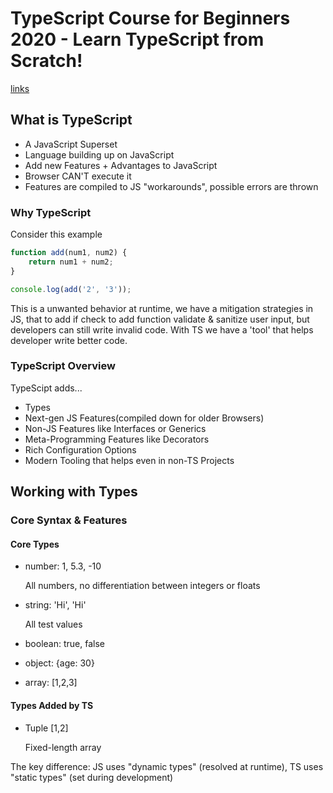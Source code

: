 # **TypeScript Course for Beginners 2020 - Learn TypeScript from Scratch!**

[links](https://www.youtube.com/watch?v=BwuLxPH8IDs&t=156s)

## What is TypeScript

- A JavaScript Superset
- Language building up on JavaScript
- Add new Features + Advantages to JavaScript
- Browser CAN'T execute it
- Features are compiled to JS "workarounds", possible errors are thrown

### Why TypeScript

Consider this example

```JavaScript
function add(num1, num2) {
    return num1 + num2;
}

console.log(add('2', '3'));
```

This is a unwanted behavior at runtime, we have a mitigation strategies in JS, that to add if check to add function validate & sanitize user input, but developers can still write invalid code. With TS we have a 'tool' that helps developer write better code.

### TypeScript Overview

TypeScipt adds...

- Types
- Next-gen JS Features(compiled down for older Browsers)
- Non-JS Features like Interfaces or Generics
- Meta-Programming Features like Decorators
- Rich Configuration Options
- Modern Tooling that helps even in non-TS Projects

## Working with Types

### Core Syntax & Features

#### Core Types

- number: 1, 5.3, -10
  
  All numbers, no differentiation between integers or floats

- string: 'Hi', 'Hi'
  
  All test values

- boolean: true, false

- object: {age: 30}

- array: [1,2,3]

#### Types Added by TS

- Tuple [1,2]
  
  Fixed-length array

The key difference: JS uses "dynamic types" (resolved at runtime), TS uses "static types" (set during development)
